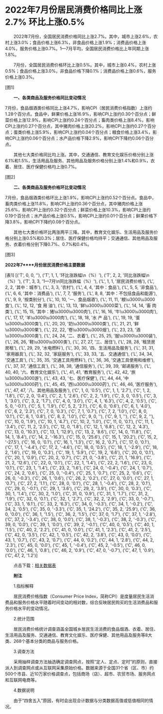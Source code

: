 # 2022年7月份居民消费价格同比上涨2.7% 环比上涨0.5%

　　2022年7月份，全国居民消费价格同比上涨2.7%。其中，城市上涨2.6%，农村上涨3.0%；食品价格上涨6.3%，非食品价格上涨1.9%；消费品价格上涨4.0%，服务价格上涨0.7%。1­­—7月平均，全国居民消费价格比上年同期上涨1.8%。

　　7月份，全国居民消费价格环比上涨0.5%。其中，城市上涨0.4%，农村上涨0.5%；食品价格上涨3.0%，非食品价格下降0.1%；消费品价格上涨0.6%，服务价格上涨0.3%。

[图1]

　　**一、各类商品及服务价格同比变动情况**

7月份，食品烟酒类价格同比上涨4.7%，影响CPI（居民消费价格指数）上涨约1.28个百分点。食品中，鲜果价格上涨16.9%，影响CPI上涨约0.30个百分点；鲜菜价格上涨12.9%，影响CPI上涨约0.24个百分点；畜肉类价格上涨8.4%，影响CPI上涨约0.27个百分点，其中猪肉价格上涨20.2%，影响CPI上涨约0.27个百分点；蛋类价格上涨5.9%，影响CPI上涨约0.04个百分点；粮食价格上涨3.4%，影响CPI上涨约0.06个百分点；水产品价格下降2.9%，影响CPI下降约0.06个百分点。

　　其他七大类价格同比均上涨。其中，交通通信、教育文化娱乐价格分别上涨6.1%和1.5%，生活用品及服务、其他用品及服务价格分别上涨1.4%和0.9%，衣着、居住、医疗保健价格均上涨0.7%。

[图2]

　　**二、各类商品及服务价格环比变动情况**

7月份，食品烟酒类价格环比上涨1.9%，影响CPI上涨约0.52个百分点。食品中，畜肉类价格上涨11.8%，影响CPI上涨约0.36个百分点，其中猪肉价格上涨25.6%，影响CPI上涨约0.32个百分点；鲜菜价格上涨10.3%，影响CPI上涨约0.19个百分点；水产品价格上涨0.5%，影响CPI上涨约0.01个百分点；鲜果价格下降3.8%，影响CPI下降约0.08个百分点。

　　其他七大类价格环比两涨两平三降。其中，教育文化娱乐、生活用品及服务价格分别上涨0.5%和0.3%；居住、医疗保健价格均持平；交通通信、其他用品及服务、衣着价格分别下降0.7%、0.7%和0.4%。

[图3]

**2022****年****7****月份居民消费价格主要数据**

[表1]
[('T', 0, 0, ''), ('T', 1, 1, '环比涨跌幅\n（%）'), ('T', 2, 2, '同比涨跌幅\n（%）'), ('T', 3, 3, '1—7月\n同比涨跌幅（%）'), ('L', 1, 1, '居民消费价格'), ('L', 2, 2, '其中：城市'), ('L', 3, 3, '农村'), ('L', 4, 4, '其中：食品'), ('L', 5, 5, '非食品'), ('L', 6, 6, '其中：消费品'), ('L', 7, 7, '服务'), ('L', 8, 8, '其中：不包括食品和能源'), ('L', 9, 9, '按类别分'), ('L', 10, 10, '一、食品烟酒'), ('L', 11, 11, '粮\u3000\u3000食'), ('L', 12, 12, '食 用 油'), ('L', 13, 13, '鲜\u3000\u3000菜'), ('L', 14, 14, '畜 肉 类'), ('L', 15, 15, '其中：猪\u3000\u3000肉'), ('L', 16, 16, '牛\u3000\u3000肉'), ('L', 17, 17, '羊\u3000\u3000肉'), ('L', 18, 18, '水 产 品'), ('L', 19, 19, '蛋\u3000\u3000类'), ('L', 20, 20, '奶\u3000\u3000类'), ('L', 21, 21, '鲜\u3000\u3000果'), ('L', 22, 22, '卷\u3000\u3000烟'), ('L', 23, 23, '酒\u3000\u3000类'), ('L', 24, 24, '二、衣着'), ('L', 25, 25, '服\u3000\u3000装'), ('L', 26, 26, '鞋\u3000\u3000类'), ('L', 27, 27, '三、居住'), ('L', 28, 28, '租赁房房租'), ('L', 29, 29, '水电燃料'), ('L', 30, 30, '四、生活用品及服务'), ('L', 31, 31, '家用器具'), ('L', 32, 32, '家庭服务'), ('L', 33, 33, '五、交通通信'), ('L', 34, 34, '交通工具'), ('L', 35, 35, '交通工具用燃料'), ('L', 36, 36, '交通工具使用和维修'), ('L', 37, 37, '通信工具'), ('L', 38, 38, '通信服务'), ('L', 39, 39, '邮递服务'), ('L', 40, 40, '六、教育文化娱乐'), ('L', 41, 41, '教育服务'), ('L', 42, 42, '旅\u3000\u3000游'), ('L', 43, 43, '七、医疗保健'), ('L', 44, 44, '中\u3000\u3000药'), ('L', 45, 45, '西\u3000\u3000药'), ('L', 46, 46, '医疗服务'), ('L', 47, 47, '八、其他用品及服务'), ('C', 1, 0, '0.5'), ('C', 1, 1, '2.7'), ('C', 1, 2, '1.8'), ('C', 2, 0, '0.4'), ('C', 2, 1, '2.6'), ('C', 2, 2, '1.9'), ('C', 3, 0, '0.5'), ('C', 3, 1, '3.0'), ('C', 3, 2, '1.7'), ('C', 4, 0, '3.0'), ('C', 4, 1, '6.3'), ('C', 4, 2, '0.5'), ('C', 5, 0, '-0.1'), ('C', 5, 1, '1.9'), ('C', 5, 2, '2.1'), ('C', 6, 0, '0.6'), ('C', 6, 1, '4.0'), ('C', 6, 2, '2.3'), ('C', 7, 0, '0.3'), ('C', 7, 1, '0.7'), ('C', 7, 2, '1.0'), ('C', 8, 0, '0.1'), ('C', 8, 1, '0.8'), ('C', 8, 2, '1.0'), ('C', 9, 0, ''), ('C', 9, 1, ''), ('C', 9, 2, ''), ('C', 10, 0, '1.9'), ('C', 10, 1, '4.7'), ('C', 10, 2, '1.0'), ('C', 11, 0, '0.1'), ('C', 11, 1, '3.4'), ('C', 11, 2, '2.5'), ('C', 12, 0, '1.8'), ('C', 12, 1, '6.8'), ('C', 12, 2, '4.3'), ('C', 13, 0, '10.3'), ('C', 13, 1, '12.9'), ('C', 13, 2, '8.6'), ('C', 14, 0, '11.8'), ('C', 14, 1, '8.4'), ('C', 14, 2, '-16.3'), ('C', 15, 0, '25.6'), ('C', 15, 1, '20.2'), ('C', 15, 2, '-27.5'), ('C', 16, 0, '0.1'), ('C', 16, 1, '1.3'), ('C', 16, 2, '0.7'), ('C', 17, 0, '0.1'), ('C', 17, 1, '-4.4'), ('C', 17, 2, '-4.6'), ('C', 18, 0, '0.5'), ('C', 18, 1, '-2.9'), ('C', 18, 2, '1.6'), ('C', 19, 0, '0.3'), ('C', 19, 1, '5.9'), ('C', 19, 2, '6.6'), ('C', 20, 0, '0.1'), ('C', 20, 1, '0.9'), ('C', 20, 2, '0.7'), ('C', 21, 0, '-3.8'), ('C', 21, 1, '16.9'), ('C', 21, 2, '12.6'), ('C', 22, 0, '0.1'), ('C', 22, 1, '1.4'), ('C', 22, 2, '1.6'), ('C', 23, 0, '0.1'), ('C', 23, 1, '1.4'), ('C', 23, 2, '1.6'), ('C', 24, 0, '-0.4'), ('C', 24, 1, '0.7'), ('C', 24, 2, '0.6'), ('C', 25, 0, '-0.4'), ('C', 25, 1, '0.7'), ('C', 25, 2, '0.6'), ('C', 26, 0, '-0.3'), ('C', 26, 1, '0.6'), ('C', 26, 2, '0.2'), ('C', 27, 0, '0.0'), ('C', 27, 1, '0.7'), ('C', 27, 2, '1.1'), ('C', 28, 0, '0.1'), ('C', 28, 1, '-0.4'), ('C', 28, 2, '0.1'), ('C', 29, 0, '-0.1'), ('C', 29, 1, '3.6'), ('C', 29, 2, '3.9'), ('C', 30, 0, '0.3'), ('C', 30, 1, '1.4'), ('C', 30, 2, '1.0'), ('C', 31, 0, '0.9'), ('C', 31, 1, '1.7'), ('C', 31, 2, '1.9'), ('C', 32, 0, '0.1'), ('C', 32, 1, '2.7'), ('C', 32, 2, '2.9'), ('C', 33, 0, '-0.7'), ('C', 33, 1, '6.1'), ('C', 33, 2, '6.3'), ('C', 34, 0, '-0.3'), ('C', 34, 1, '-0.2'), ('C', 34, 2, '0.5'), ('C', 35, 0, '-3.3'), ('C', 35, 1, '24.2'), ('C', 35, 2, '25.9'), ('C', 36, 0, '0.0'), ('C', 36, 1, '1.5'), ('C', 36, 2, '1.5'), ('C', 37, 0, '1.7'), ('C', 37, 1, '-2.8'), ('C', 37, 2, '-3.4'), ('C', 38, 0, '0.0'), ('C', 38, 1, '-0.3'), ('C', 38, 2, '-0.3'), ('C', 39, 0, '0.0'), ('C', 39, 1, '0.0'), ('C', 39, 2, '-0.1'), ('C', 40, 0, '0.5'), ('C', 40, 1, '1.5'), ('C', 40, 2, '2.2'), ('C', 41, 0, '0.0'), ('C', 41, 1, '2.3'), ('C', 41, 2, '2.5'), ('C', 42, 0, '3.5'), ('C', 42, 1, '0.5'), ('C', 42, 2, '3.8'), ('C', 43, 0, '0.0'), ('C', 43, 1, '0.7'), ('C', 43, 2, '0.7'), ('C', 44, 0, '0.2'), ('C', 44, 1, '2.8'), ('C', 44, 2, '2.3'), ('C', 45, 0, '0.0'), ('C', 45, 1, '-0.4'), ('C', 45, 2, '-0.5'), ('C', 46, 0, '0.0'), ('C', 46, 1, '0.8'), ('C', 46, 2, '0.9'), ('C', 47, 0, '-0.7'), ('C', 47, 1, '0.9'), ('C', 47, 2, '1.2')]

　　点击下载：[相关数据表](http://www.stats.gov.cn/sj/zxfb/202302/W020230203609422352300.xlsx)

　　**附注**

　　1.指标解释

　　居民消费价格指数（Consumer Price Index，简称CPI）是度量居民生活消费品和服务价格水平随着时间变动的相对数，综合反映居民购买的生活消费品和服务价格水平的变动情况。

　　2.统计范围

　　居民消费价格统计调查涵盖全国城乡居民生活消费的食品烟酒、衣着、居住、生活用品及服务、交通通信、教育文化娱乐、医疗保健、其他用品及服务等8大类、268个基本分类的商品与服务价格。

　　3.调查方法

　　采用抽样调查方法抽选确定调查网点，按照“定人、定点、定时”的原则，直接派人到调查网点或从互联网采集原始价格。数据来源于全国31个省（区、市）约500个市县、近10万家价格调查点，包括商场（店）、超市、农贸市场、服务网点和互联网电商等。

　　4.数据说明

　　由于“四舍五入”原因，有时会出现合计数据与分类数据高值或低值相同的情况。
